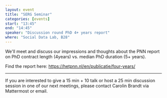 ```yaml
---
layout: event
title: "SERG Seminar"
categories: [events]
start: "13:45"
end: "14:45"
speaker: "Discussion round PhD 4+ years report"
where: "Social Data Lab, B28"
---
```


We'll meet and discuss our impressions and thoughts about the PNN report on PhD contract length (4years) vs. median PhD duration (5+ years).

Find the report here: https://hetpnn.nl/en/publicatie/four-years/

---
If you are interested to give a 15 min + 10 talk or host a 25 min discussion session in one of our next meetings, please contact Carolin Brandt via Mattermost or email.
